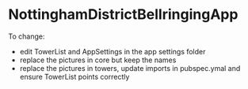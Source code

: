 # NottinghamDistrictBellringingApp
To change:

* edit TowerList and AppSettings in the app settings folder
* replace the pictures in core but keep the names
* replace the pictures in towers, update imports in pubspec.ymal and ensure TowerList points correctly